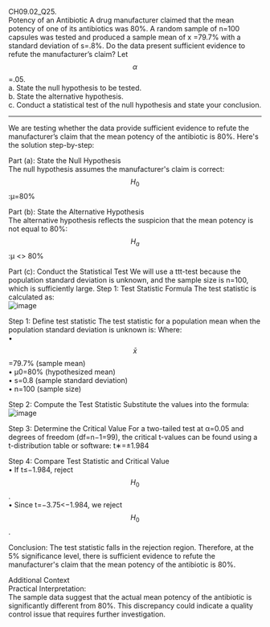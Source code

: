 CH09.02_Q25.  
Potency of an Antibiotic A drug manufacturer claimed that the mean potency of one of its antibiotics was 80%. A random sample of n=100 capsules was tested and produced a sample mean of x =79.7% with
a standard deviation of s=.8%. Do the data present sufficient evidence to refute the manufacturer’s claim? Let $$\alpha$$ =.05.  
a. State the null hypothesis to be tested.  
b. State the alternative hypothesis.  
c. Conduct a statistical test of the null hypothesis and state your conclusion.

---

We are testing whether the data provide sufficient evidence to refute the manufacturer’s claim that the mean potency of the antibiotic is 80%. Here's the solution step-by-step:

Part (a): State the Null Hypothesis  
The null hypothesis assumes the manufacturer's claim is correct: $$H_0$$:μ=80%

Part (b): State the Alternative Hypothesis  
The alternative hypothesis reflects the suspicion that the mean potency is not equal to 80%:  $$H_a$$:μ <> 80%

Part (c): Conduct the Statistical Test
We will use a ttt-test because the population standard deviation is unknown, and the sample size is n=100, which is sufficiently large.
Step 1: Test Statistic Formula
The test statistic is calculated as:  
![image](https://github.com/user-attachments/assets/a1b0c2d5-636d-4ae0-b1cc-11f6cf9be226)

Step 1: Define test statistic
The test statistic for a population mean when the population standard deviation is unknown is:
Where:  
•	$$\bar{x}$$ =79.7% (sample mean)  
•	μ0=80% (hypothesized mean)  
•	s=0.8 (sample standard deviation)  
•	n=100 (sample size)  

Step 2: Compute the Test Statistic
Substitute the values into the formula:  
![image](https://github.com/user-attachments/assets/98e6e1bc-a944-4d6a-b0d8-6d16732084b8)

Step 3: Determine the Critical Value
For a two-tailed test at α=0.05 and degrees of freedom (df=n−1=99), the critical t-values can be found using a t-distribution table or software:
t∗=±1.984

Step 4: Compare Test Statistic and Critical Value  
•	If t≤−1.984, reject $$H_0$$.  
•	Since t=−3.75<−1.984, we reject $$H_0$$.  


Conclusion:
The test statistic falls in the rejection region. Therefore, at the 5% significance level, there is sufficient evidence to refute the manufacturer's claim that the mean potency of the antibiotic is 80%.

Additional Context  
Practical Interpretation:  
The sample data suggest that the actual mean potency of the antibiotic is significantly different from 80%. This discrepancy could indicate a quality control issue that requires further investigation.

